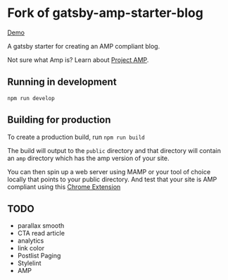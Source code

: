 # Fork of gatsby-amp-starter-blog

[Demo](https://frederiks.github.io/gatsby-amp-blog-starter/)

A gatsby starter for creating an AMP compliant blog.

Not sure what Amp is? Learn about [Project AMP](https://www.ampproject.org).

## Running in development
`npm run develop`

## Building for production

To create a production build, run `npm run build`

The build will output to the `public` directory and that directory will contain an `amp` directory which has the amp version of your site.

You can then spin up a web server using MAMP or your tool of choice locally that points to your public directory. And test that your site is AMP compliant using this [Chrome Extension](https://chrome.google.com/webstore/detail/amp-validator/nmoffdblmcmgeicmolmhobpoocbbmknc?hl=en)

## TODO
* parallax smooth
* CTA read article
* analytics
* link color
* Postlist Paging
* Stylelint
* AMP